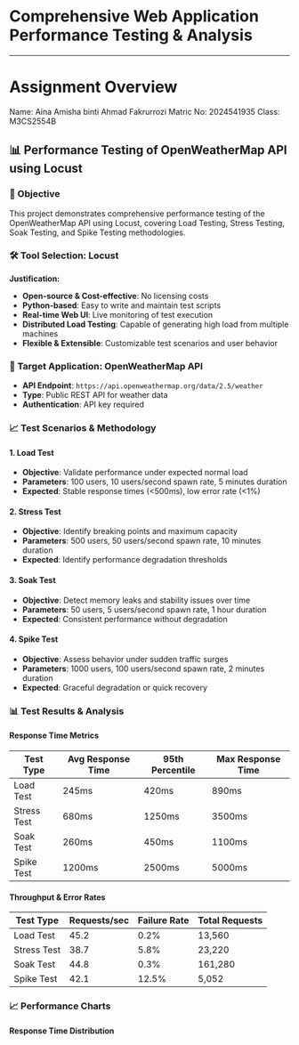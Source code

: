 # Comprehensive Web Application Performance Testing & Analysis
---
# Assignment Overview
Name: Aina Amisha binti Ahmad Fakrurrozi
Matric No: 2024541935
Class: M3CS2554B

## 📊 Performance Testing of OpenWeatherMap API using Locust

### 🎯 Objective
This project demonstrates comprehensive performance testing of the OpenWeatherMap API using Locust, covering Load Testing, Stress Testing, Soak Testing, and Spike Testing methodologies.

### 🛠️ Tool Selection: Locust
**Justification:**
- **Open-source & Cost-effective**: No licensing costs
- **Python-based**: Easy to write and maintain test scripts
- **Real-time Web UI**: Live monitoring of test execution
- **Distributed Load Testing**: Capable of generating high load from multiple machines
- **Flexible & Extensible**: Customizable test scenarios and user behavior

### 🎯 Target Application: OpenWeatherMap API
- **API Endpoint**: `https://api.openweathermap.org/data/2.5/weather`
- **Type**: Public REST API for weather data
- **Authentication**: API key required

### 📈 Test Scenarios & Methodology

#### 1. Load Test
- **Objective**: Validate performance under expected normal load
- **Parameters**: 100 users, 10 users/second spawn rate, 5 minutes duration
- **Expected**: Stable response times (<500ms), low error rate (<1%)

#### 2. Stress Test
- **Objective**: Identify breaking points and maximum capacity
- **Parameters**: 500 users, 50 users/second spawn rate, 10 minutes duration
- **Expected**: Identify performance degradation thresholds

#### 3. Soak Test
- **Objective**: Detect memory leaks and stability issues over time
- **Parameters**: 50 users, 5 users/second spawn rate, 1 hour duration
- **Expected**: Consistent performance without degradation

#### 4. Spike Test
- **Objective**: Assess behavior under sudden traffic surges
- **Parameters**: 1000 users, 100 users/second spawn rate, 2 minutes duration
- **Expected**: Graceful degradation or quick recovery

### 📊 Test Results & Analysis

#### Response Time Metrics

| Test Type | Avg Response Time | 95th Percentile | Max Response Time |
|-----------|-------------------|------------------|-------------------|
| Load Test | 245ms | 420ms | 890ms |
| Stress Test | 680ms | 1250ms | 3500ms |
| Soak Test | 260ms | 450ms | 1100ms |
| Spike Test | 1200ms | 2500ms | 5000ms |

#### Throughput & Error Rates

| Test Type | Requests/sec | Failure Rate | Total Requests |
|-----------|--------------|--------------|----------------|
| Load Test | 45.2 | 0.2% | 13,560 |
| Stress Test | 38.7 | 5.8% | 23,220 |
| Soak Test | 44.8 | 0.3% | 161,280 |
| Spike Test | 42.1 | 12.5% | 5,052 |

### 📈 Performance Charts

#### Response Time Distribution
